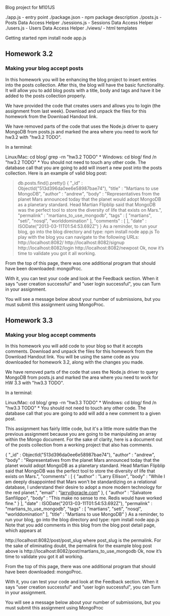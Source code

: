 Blog project for M101JS

./app.js - entry point
./package.json - npm package description
./posts.js - Posts Data Access Helper
./sessions.js - Sessions Data Access Helper
./users.js - Users Data Access Helper
./views/ - html templates

Getting started
npm install
node app.js


## Homework 3.2
### Making your blog accept posts

In this homework you will be enhancing the blog project to insert entries into the posts collection.
After this, the blog will have the basic functionality. It will allow you to add blog posts with a title,
body and tags and have it be added to the posts collection properly.

We have provided the code that creates users and allows you to login (the assignment from last week).
Download and unpack the files for this homework from the Download Handout link.

We have removed parts of the code that uses the Node.js driver to query MongoDB from posts.js and marked
the area where you need to work for hw3.2 with "hw3.2 TODO".

In a terminal:

Linux/Mac:
cd blog/
grep -rn "hw3.2 TODO" *
Windows:
cd blog/
find /n "hw3.2 TODO" *
You should not need to touch any other code. The database call that you are going to add will insert a
new post into the posts collection. Here is an example of valid blog post:

> db.posts.find().pretty()
    {
        "_id" : ObjectId("513d396da0ee6e58987bae74"),
        "title" : "Martians to use MongoDB",
        "author" : "andrew",
        "body" : "Representatives from the planet Mars announced today that the planet would adopt MongoDB as a planetary standard. Head Martian Flipblip said that MongoDB was the perfect tool to store the diversity of life that exists on Mars.",
        "permalink" : "martians_to_use_mongodb",
        "tags" : [
            "martians",
            "seti",
            "nosql",
            "worlddomination"
            ],
        "comments" : [ ],
        "date" : ISODate("2013-03-11T01:54:53.692Z")
    }
As a reminder, to run your blog, go into the blog directory and type:
npm install
node app.js
To play with the blog you can navigate to the following URLs:
http://localhost:8082/
http://localhost:8082/signup
http://localhost:8082/login
http://localhost:8082/newpost
Ok, now it’s time to validate you got it all working.

From the top of this page, there was one additional program that should have been downloaded: mongoProc.

With it, you can test your code and look at the Feedback section. When it says "user creation successful"
and "user login successful", you can Turn in your assignment.

You will see a message below about your number of submissions, but you must submit this assignment using
MongoProc.

## Homework 3.3

### Making your blog accept comments
In this homework you will add code to your blog so that it accepts comments. Download and unpack the
files for this homework from the Download Handout link. You will be using the same code as you
downloaded for homework 3.2, along with the changes you made.

We have removed parts of the code that uses the Node.js driver to query MongoDB from posts.js and
marked the area where you need to work for HW 3.3 with "hw3.3 TODO".

In a terminal:

Linux/Mac:
cd blog/
grep -rn "hw3.3 TODO" *
Windows:
cd blog/
find /n "hw3.3 TODO" *
You should not need to touch any other code. The database call that you are going to add will add a
new comment to a given post.

This assignment has fairly little code, but it's a little more subtle than the previous assignment
because you are going to be manipulating an array within the Mongo document. For the sake of clarity,
here is a document out of the posts collection from a working project that also has comments.

{
"_id" : ObjectId("513d396da0ee6e58987bae74"),
"author" : "andrew",
"body" : "Representatives from the planet Mars announced today that the planet would adopt MongoDB as a planetary standard. Head Martian Flipblip said that MongoDB was the perfect tool to store the diversity of life that exists on Mars.",
"comments" : [
{
"author" : "Larry Ellison",
"body" : "While I am deeply disappointed that Mars won't be standardizing on a relational database, I understand their desire to adopt a more modern technology for the red planet.",
"email" : "larry@oracle.com"
},
{
"author" : "Salvatore Sanfilippo",
"body" : "This make no sense to me. Redis would have worked fine."
}
],
"date" : ISODate("2013-03-11T01:54:53.692Z"),
"permalink" : "martians_to_use_mongodb",
"tags" : [
"martians",
"seti",
"nosql",
"worlddomination"
],
"title" : "Martians to use MongoDB"
}
As a reminder, to run your blog, go into the blog directory and type:
npm install
node app.js
Note that you add comments in this blog from the blog post detail page, which appears at

http://localhost:8082/post/post_slug
where post_slug is the permalink. For the sake of eliminating doubt, the permalink for the example
blog post above is
http://localhost:8082/post/martians_to_use_mongodb
Ok, now it’s time to validate you got it all working.

From the top of this page, there was one additional program that should have been downloaded:
mongoProc.

With it, you can test your code and look at the Feedback section.
When it says "user creation successful" and "user login successful", you can Turn in your assignment.

You will see a message below about your number of submissions, but you must submit this assignment
using MongoProc